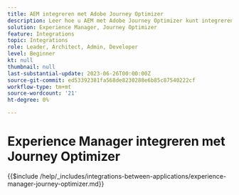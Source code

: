 ```yaml
---
title: AEM integreren met Adobe Journey Optimizer
description: Leer hoe u AEM met Adobe Journey Optimizer kunt integreren.
solution: Experience Manager, Journey Optimizer
feature: Integrations
topic: Integrations
role: Leader, Architect, Admin, Developer
level: Beginner
kt: null
thumbnail: null
last-substantial-update: 2023-06-26T00:00:00Z
source-git-commit: ed53392381fa568de8230288e6b85c87540222cf
workflow-type: tm+mt
source-wordcount: '21'
ht-degree: 0%

---
```



# Experience Manager integreren met Journey Optimizer

{{$include /help/_includes/integrations-between-applications/experience-manager-journey-optimizer.md}}
